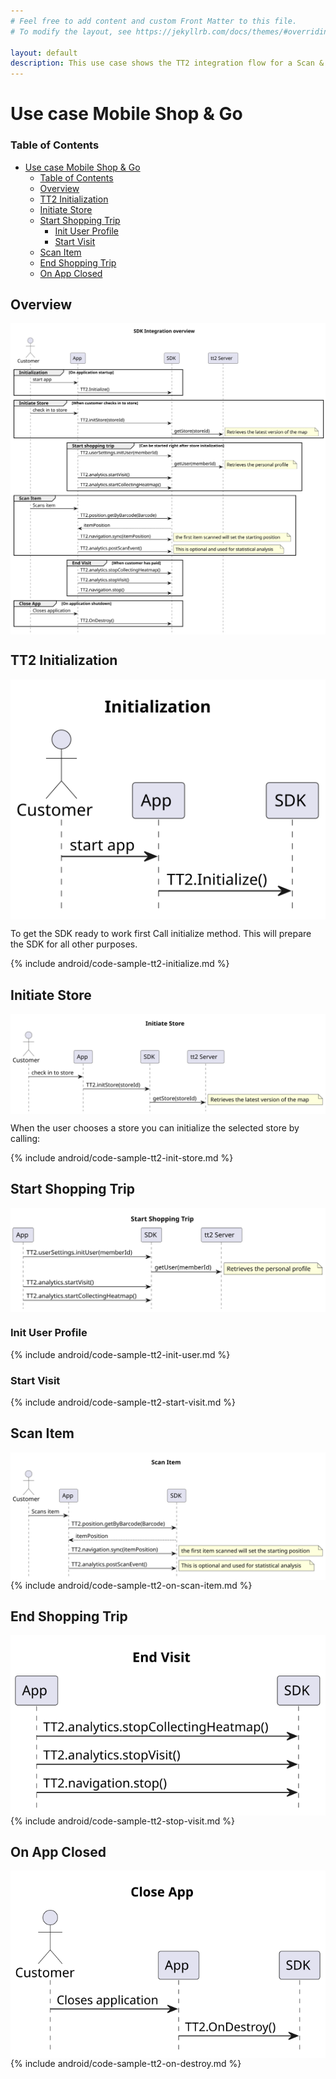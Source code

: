 ```yaml
---
# Feel free to add content and custom Front Matter to this file.
# To modify the layout, see https://jekyllrb.com/docs/themes/#overriding-theme-defaults

layout: default
description: This use case shows the TT2 integration flow for a Scan & Go moblie app.
---
```


# Use case Mobile Shop & Go
### Table of Contents
- [Use case Mobile Shop \& Go](#use-case-mobile-shop--go)
    - [Table of Contents](#table-of-contents)
  - [Overview](#overview)
  - [TT2 Initialization](#tt2-initialization)
  - [Initiate Store](#initiate-store)
  - [Start Shopping Trip](#start-shopping-trip)
    - [Init User Profile](#init-user-profile)
    - [Start Visit](#start-visit)
  - [Scan Item](#scan-item)
  - [End Shopping Trip](#end-shopping-trip)
  - [On App Closed](#on-app-closed)

## Overview
<img align="top" src="res/usecases/Integration%20Overview.svg">

## TT2 Initialization
<img align="top" src="res/usecases/Initialization.svg">

To get the SDK ready to work first Call initialize method. This will prepare the SDK for all other purposes.

{% include android/code-sample-tt2-initialize.md %}

## Initiate Store
<img align="top" src="res/usecases/Initiate%20Store.svg">

When the user chooses a store you can initialize the selected store by calling:

{% include android/code-sample-tt2-init-store.md %}

## Start Shopping Trip
<img align="top" src="res/usecases/Start%20Shopping%20Trip.svg">

### Init User Profile
{% include android/code-sample-tt2-init-user.md %}

### Start Visit
{% include android/code-sample-tt2-start-visit.md %}

## Scan Item
<img align="top" src="res/usecases/Scan%20Item.svg">
{% include android/code-sample-tt2-on-scan-item.md %}

## End Shopping Trip
<img align="top" src="res/usecases/End%20Visit.svg">
{% include android/code-sample-tt2-stop-visit.md %}

## On App Closed
<img align="top" src="res/usecases/Close%20App.svg">
{% include android/code-sample-tt2-on-destroy.md %}
